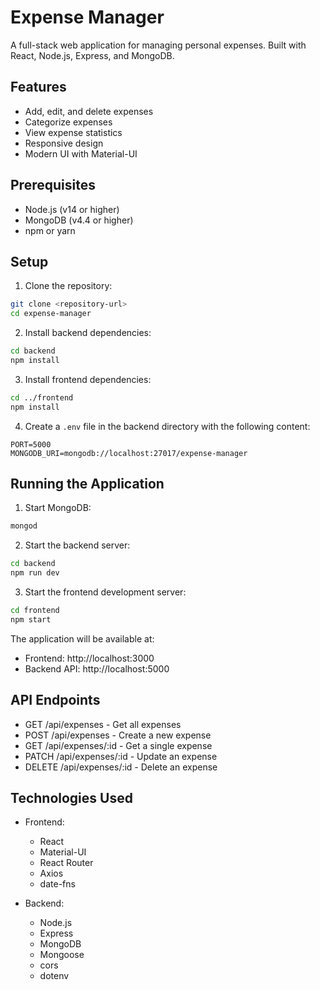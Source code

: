 # Expense Manager

A full-stack web application for managing personal expenses. Built with React, Node.js, Express, and MongoDB.

## Features

- Add, edit, and delete expenses
- Categorize expenses
- View expense statistics
- Responsive design
- Modern UI with Material-UI

## Prerequisites

- Node.js (v14 or higher)
- MongoDB (v4.4 or higher)
- npm or yarn

## Setup

1. Clone the repository:
```bash
git clone <repository-url>
cd expense-manager
```

2. Install backend dependencies:
```bash
cd backend
npm install
```

3. Install frontend dependencies:
```bash
cd ../frontend
npm install
```

4. Create a `.env` file in the backend directory with the following content:
```
PORT=5000
MONGODB_URI=mongodb://localhost:27017/expense-manager
```

## Running the Application

1. Start MongoDB:
```bash
mongod
```

2. Start the backend server:
```bash
cd backend
npm run dev
```

3. Start the frontend development server:
```bash
cd frontend
npm start
```

The application will be available at:
- Frontend: http://localhost:3000
- Backend API: http://localhost:5000

## API Endpoints

- GET /api/expenses - Get all expenses
- POST /api/expenses - Create a new expense
- GET /api/expenses/:id - Get a single expense
- PATCH /api/expenses/:id - Update an expense
- DELETE /api/expenses/:id - Delete an expense

## Technologies Used

- Frontend:
  - React
  - Material-UI
  - React Router
  - Axios
  - date-fns

- Backend:
  - Node.js
  - Express
  - MongoDB
  - Mongoose
  - cors
  - dotenv 